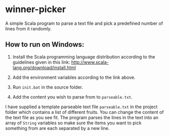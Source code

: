# winner-picker
A simple Scala program to parse a text file and pick a predefined number of lines from it randomly.

How to run on Windows:
-
1. Install the Scala programming language distribution according to the guidelines given in this link: http://www.scala-lang.org/download/install.html

2. Add the environment variables according to the link above.

3. Run <code>init.bat</code> in the source folder.

4. Add the content you wish to parse from to <code>parseable.txt</code>.

I have supplied a template parseable text file <code>parseable.txt</code> in the project folder which contains a list of different fruits. You can change the content of the text file as you see fit. The program parses the lines in the text into an array of <code>String</code> variables so make sure the items you want to pick something from are each separated by a new line.
